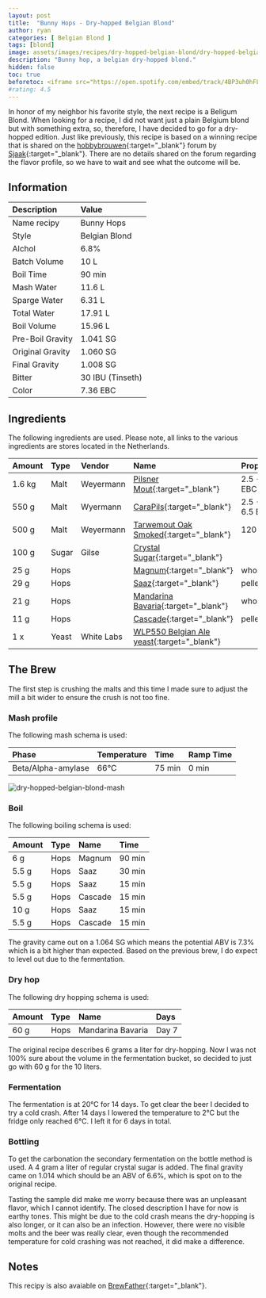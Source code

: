 ```yaml
---
layout: post
title:  "Bunny Hops - Dry-hopped Belgian Blond"
author: ryan
categories: [ Belgian Blond ]
tags: [blond]
image: assets/images/recipes/dry-hopped-belgian-blond/dry-hopped-belgian-blond-feature-image.png
description: "Bunny hop, a belgian dry-hopped blond."
hidden: false
toc: true
beforetoc: <iframe src="https://open.spotify.com/embed/track/4BP3uh0hFLFRb5cjsgLqDh" width="100%" height="80" frameBorder="0" allowtransparency="true" allow="encrypted-media"></iframe>
#rating: 4.5
---
```

In honor of my neighbor his favorite style, the next recipe is a Beligum Blond. When looking for a recipe, I did not want just a plain Belgium blond but with something extra, so, therefore, I have decided to go for a dry-hopped edition. Just like previously, this recipe is based on a winning recipe that is shared on the [hobbybrouwen](https://www.hobbybrouwen.nl/forum/index.php/topic,34387.0.html){:target="_blank"} forum by [Sjaak](https://www.hobbybrouwen.nl/forum/index.php?action=profile;u=5935){:target="_blank"}. There are no details shared on the forum regarding the flavor profile, so we have to wait and see what the outcome will be.

## Information

| Description | Value |
| :---------- | :---- | 
| Name recipy | Bunny Hops |
| Style | Belgian Blond |
| Alchol | 6.8% |
| Batch Volume | 10 L |
| Boil Time | 90 min |
| Mash Water |  11.6 L |
| Sparge Water | 6.31 L |
| Total Water | 17.91 L |
| Boil Volume | 15.96 L |
| Pre-Boil Gravity | 1.041 SG |
| Original Gravity | 1.060 SG |
| Final Gravity | 1.008 SG| 
| Bitter | 30 IBU (Tinseth) |
| Color | 7.36 EBC |

## Ingredients
The following ingredients are used. Please note, all links to the various ingredients are stores located in the Netherlands.

| Amount | Type | Vendor | Name | Property | 
| :----- | :--- |  :------- | :------- | :------- | 
| 1.6 kg | Malt | Weyermann | [Pilsner Mout](https://www.brouwstore.nl/weyermann-pilsner-mout-1-kg){:target="_blank"} | 2.5 - 4 EBC |
| 550 g | Malt | Wyermann | [CaraPils](https://www.brouwstore.nl/carapils-weyermann-2-5-6-5-ebc-1-kg){:target="_blank"} | 2.5 - 6.5 EBC | 
| 500 g | Malt | Weyermann | [Tarwemout Oak Smoked](https://www.brouwstore.nl/tarwemout-eik-gerookt-weyermann-4-6-ebc-1-kg){:target="_blank"} | 120 EBC |
| 100 g | Sugar | Gilse | [Crystal Sugar](https://www.coop.nl/product/8710437000031/Van-Gilse-Kristalsuiker){:target="_blank"} | |
| 25 g  | Hops | | [Magnum](https://www.brouwstore.nl/hopbloemen-magnum-2019-100g){:target="_blank"} | whole |
| 29 g  | Hops | | [Saaz](https://www.brouwstore.nl/hopkorrels-saaz-2019-100g){:target="_blank"}  | pellets |
| 21 g  | Hops | | [Mandarina Bavaria](https://www.brouwstore.nl/hopbloemen-mandarina-bavaria-2019-100g){:target="_blank"} | whole |
| 11 g  | Hops | | [Cascade](https://www.brouwstore.nl/hopkorrels-cascade-2019-100g){:target="_blank"} | pellets |
| 1 x | Yeast | White Labs | [WLP550 Belgian Ale yeast](https://www.braumarkt.com/en/white-labs-wlp550-belgian-ale-yeast){:target="_blank"} | |

## The Brew
The first step is crushing the malts and this time I made sure to adjust the mill a bit wider to ensure the crush is not too fine. 

### Mash profile
The following mash schema is used:

| Phase | Temperature | Time | Ramp Time |
| :---- | :-----------| :--- | :-------- | 
| Beta/Alpha-amylase | 66°C | 75 min | 0 min |

![dry-hopped-belgian-blond-mash]({{site.baseurl}}/assets/images/recipes/dry-hopped-belgian-blond/dry-hopped-belgian-blond-mash.jpg)

### Boil
The following boiling schema is used:

| Amount | Type | Name | Time |
| :----- | :--- | :--- | :--- |
| 6 g | Hops | Magnum  | 90 min |
| 5.5 g | Hops | Saaz | 30 min |
| 5.5 g | Hops | Saaz | 15 min |
| 5.5 g | Hops | Cascade | 15 min |
| 10 g | Hops | Saaz | 15 min |
| 5.5 g | Hops | Cascade | 15 min |

The gravity came out on a 1.064 SG which means the potential ABV is 7.3% which is a bit higher than expected. Based on the previous brew, I do expect to level out due to the fermentation.

### Dry hop
The following dry hopping schema is used:

| Amount | Type | Name | Days |
| :----- | :--- | :--- | :--- |
| 60 g | Hops | Mandarina Bavaria | Day 7 |

The original recipe describes 6 grams a liter for dry-hopping. Now I was not 100% sure about the volume in the fermentation bucket, so decided to just go with 60 g for the 10 liters.

### Fermentation
The fermentation is at 20°C for 14 days. To get clear the beer I decided to try a cold crash. After 14 days I lowered the temperature to 2°C but the fridge only reached 6°C. I left it for 6 days in total.

### Bottling
To get the carbonation the secondary fermentation on the bottle method is used. A 4 gram a liter of regular crystal sugar is added. The final gravity came on 1.014 which should be an ABV of 6.6%, which is spot on to the original recipe.

Tasting the sample did make me worry because there was an unpleasant flavor, which I cannot identify. The closed description I have for now is earthy tones. This might be due to the cold crash means the dry-hopping is also longer, or it can also be an infection. However, there were no visible molts and the beer was really clear, even though the recommended temperature for cold crashing was not reached, it did make a difference. 

## Notes
This recipy is also avaiable on [BrewFather](https://share.brewfather.app/pMAzBTXSm7YuVA){:target="_blank"}.
